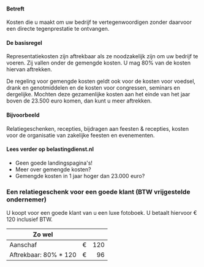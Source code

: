 #### Betreft
Kosten die u maakt om uw bedrijf te vertegenwoordigen zonder daarvoor een directe tegenprestatie te ontvangen.

#### De basisregel
Representatiekosten zijn aftrekbaar als ze noodzakelijk zijn om uw bedrijf te voeren. Zij vallen onder de gemengde kosten. U mag 80% van de kosten hiervan aftrekken.

De regeling voor gemengde kosten geldt ook voor de kosten voor voedsel, drank en genotmiddelen en de kosten voor congressen, seminars en dergelijke. Mochten deze gezamenlijke kosten aan het einde van het jaar boven de 23.500 euro komen, dan kunt u meer aftrekken.

#### Bijvoorbeeld
Relatiegeschenken, recepties, bijdragen aan feesten & recepties, kosten voor de organisatie van zakelijke feesten en evenementen.

#### Lees verder op belastingdienst.nl
-   Geen goede landingspagina's!
-   Meer over gemengde kosten?
-   Gemengde kosten in 1 jaar hoger dan 23.000 euro?

### Een relatiegeschenk voor een goede klant (BTW vrijgestelde ondernemer)
U koopt voor een goede klant van u een luxe fotoboek. U betaalt hiervoor € 120 inclusief BTW.

| Zo wel                 |     |     |
| ---------------------- | --- | --: |
| Aanschaf               | €   | 120 |
| Aftrekbaar: 80% \* 120 | €   |  96 |
